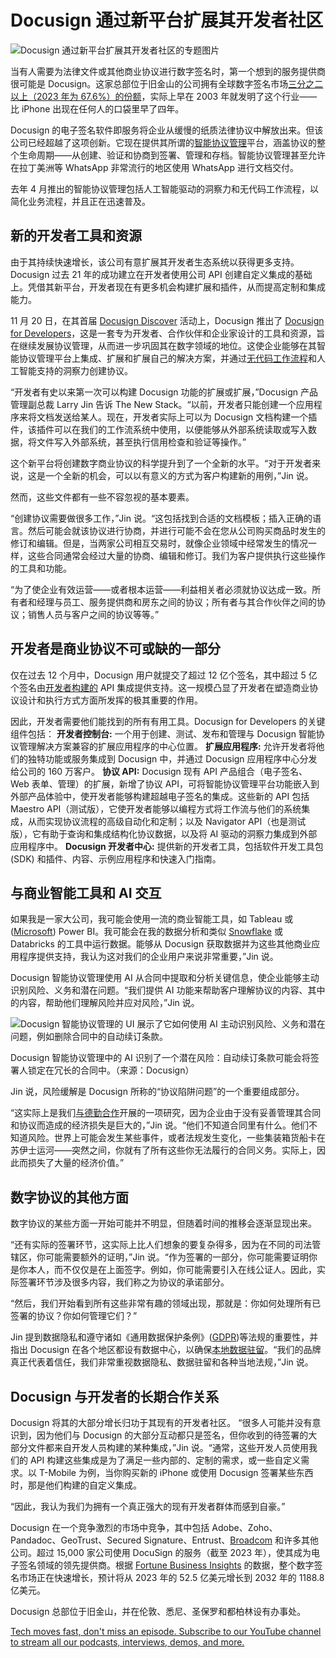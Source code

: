 # Docusign 通过新平台扩展其开发者社区

![Docusign 通过新平台扩展其开发者社区的专题图片](https://cdn.thenewstack.io/media/2024/11/97221f54-docusign-developer-tools-1024x576.jpg)

当有人需要为法律文件或其他商业协议进行数字签名时，第一个想到的服务提供商很可能是 Docusign。这家总部位于旧金山的公司拥有全球数字签名市场[三分之二以上（2023 年为 67.6%）的份额](https://www.statista.com/statistics/1338004/electronic-signature-market-share-by-company/)，实际上早在 2003 年就发明了这个行业——比 iPhone 出现在任何人的口袋里早了四年。

Docusign 的电子签名软件即服务将企业从缓慢的纸质法律协议中解放出来。但该公司已经超越了这项创新。它现在提供其所谓的[智能协议管理](https://www.docusign.com/intelligent-agreement-management)平台，涵盖协议的整个生命周期——从创建、验证和协商到签署、管理和存档。智能协议管理甚至允许在拉丁美洲等 WhatsApp 非常流行的地区使用 WhatsApp 进行文档交付。

去年 4 月推出的智能协议管理包括人工智能驱动的洞察力和无代码工作流程，以简化业务流程，并且正在迅速普及。


## 新的开发者工具和资源

由于其持续快速增长，该公司有意扩展其开发者生态系统以获得更多支持。Docusign 过去 21 年的成功建立在开发者使用公司 API 创建自定义集成的基础上。凭借其新平台，开发者现在有更多机会构建扩展和插件，从而提高定制和集成能力。

11 月 20 日，在其首届 [Docusign Discover](https://events.docusign.com/discover) 活动上，Docusign 推出了 [Docusign for Developers](https://developers.docusign.com/)，这是一套专为开发者、合作伙伴和企业家设计的工具和资源，旨在继续发展协议管理，从而进一步巩固其在数字领域的地位。这使企业能够在其智能协议管理平台上集成、扩展和扩展自己的解决方案，并通过[无代码工作流程](https://thenewstack.io/low-code-vs-no-code/)和人工智能支持的洞察力创建协议。

“开发者有史以来第一次可以构建 Docusign 功能的扩展或扩展，”Docusign 产品管理副总裁 Larry Jin 告诉 The New Stack。“以前，开发者只能创建一个应用程序来将文档发送给某人。现在，开发者实际上可以为 Docusign 文档构建一个插件，该插件可以在我们的工作流系统中使用，以便能够从外部系统读取或写入数据，将文件写入外部系统，甚至执行信用检查和验证等操作。”

这个新平台将创建数字商业协议的科学提升到了一个全新的水平。“对于开发者来说，这是一个全新的机会，可以以有意义的方式为客户构建新的用例，”Jin 说。

然而，这些文件都有一些不容忽视的基本要素。

“创建协议需要做很多工作，”Jin 说。“这包括找到合适的文档模板；插入正确的语言。然后可能会就该协议进行协商，并进行可能不会在您从公司购买商品时发生的修订和编辑。但是，当两家公司相互交易时，就像企业领域中经常发生的情况一样，这些合同通常会经过大量的协商、编辑和修订。我们为客户提供执行这些操作的工具和功能。

“为了使企业有效运营——或者根本运营——利益相关者必须就协议达成一致。所有者和经理与员工、服务提供商和房东之间的协议；所有者与其合作伙伴之间的协议；销售人员与客户之间的协议等等。”


## 开发者是商业协议不可或缺的一部分

仅在过去 12 个月中，Docusign 用户就提交了超过 12 亿个签名，其中超过 5 亿个签名由[开发者构建的](https://roadmap.sh/api-design) API 集成提供支持。这一规模凸显了开发者在塑造商业协议设计和执行方式方面所发挥的极其重要的作用。

因此，开发者需要他们能找到的所有有用工具。Docusign for Developers 的关键组件包括：
**开发者控制台:** 一个用于创建、测试、发布和管理与 Docusign 智能协议管理解决方案兼容的扩展应用程序的中心位置。 **扩展应用程序:** 允许开发者将他们的独特功能或服务集成到 Docusign 中，并通过 Docusign 应用程序中心分发给公司的 160 万客户。 **协议 API:** Docusign 现有 API 产品组合（电子签名、Web 表单、管理）的扩展，新增了协议 API，可将智能协议管理平台功能嵌入到外部产品体验中，使开发者能够构建超越电子签名的集成。这些新的 API 包括 Maestro API（测试版），它使开发者能够以编程方式将工作流与他们的系统集成，从而实现协议流程的高级自动化和定制；以及 Navigator API（也是测试版），它有助于查询和集成结构化协议数据，以及将 AI 驱动的洞察力集成到外部应用程序中。 **Docusign 开发者中心:** 提供新的开发者工具，包括软件开发工具包 (SDK) 和插件、内容、示例应用程序和快速入门指南。

## 与商业智能工具和 AI 交互

如果我是一家大公司，我可能会使用一流的商业智能工具，如 Tableau 或 ([Microsoft](https://news.microsoft.com/?utm_content=inline+mention)) Power BI。我可能会在我的数据分析和类似 [Snowflake](https://www.snowflake.com/?utm_content=inline+mention) 或 Databricks 的工具中运行数据。能够从 Docusign 获取数据并为这些其他商业应用程序提供支持，我认为这对我们的企业用户来说非常重要，”Jin 说。

Docusign 智能协议管理使用 AI 从合同中提取和分析关键信息，使企业能够主动识别风险、义务和潜在问题。“我们提供 AI 功能来帮助客户理解协议的内容、其中的内容，帮助他们理解风险并应对风险，”Jin 说。

![Docusign 智能协议管理的 UI 展示了它如何使用 AI 主动识别风险、义务和潜在问题，例如删除合同中的自动续订条款。](https://cdn.thenewstack.io/media/2024/11/98c71263-ai-assisted-review.png)

Docusign 智能协议管理中的 AI 识别了一个潜在风险：自动续订条款可能会将签署人锁定在冗长的合同中。（来源：Docusign）

Jin 说，风险缓解是 Docusign 所称的“协议陷阱问题”的一个重要组成部分。

“这实际上是我们[与德勤合作](https://www.docusign.com/deloitte-agreement-study-2024)开展的一项研究，因为企业由于没有妥善管理其合同和协议而造成的经济损失是巨大的，”Jin 说。“他们不知道合同里有什么。他们不知道风险。世界上可能会发生某些事件，或者法规发生变化，一些集装箱货船卡在苏伊士运河——突然之间，你就有了所有这些你无法履行的合同义务。实际上，因此而损失了大量的经济价值。”

## 数字协议的其他方面

数字协议的某些方面一开始可能并不明显，但随着时间的推移会逐渐显现出来。

“还有实际的签署环节，这实际上比人们想象的要复杂得多，因为在不同的司法管辖区，你可能需要额外的证明，”Jin 说。“作为签署的一部分，你可能需要证明你是你本人，而不仅仅是在上面签字。例如，你可能需要引入在线公证人。因此，实际签署环节涉及很多内容，我们称之为协议的承诺部分。

“然后，我们开始看到所有这些非常有趣的领域出现，那就是：你如何处理所有已签署的协议？你如何管理它们？”

Jin 提到数据隐私和遵守诸如《通用数据保护条例》([GDPR](https://thenewstack.io/llms-and-data-privacy-navigating-the-new-frontiers-of-ai/))等法规的重要性，并指出 Docusign 在各个地区都设有数据中心，以确保[本地数据驻留](https://thenewstack.io/end-compliance-nightmares-with-cross-data-center-replication/)。“我们的品牌真正代表着信任，我们非常重视数据隐私、数据驻留和各种当地法规，”Jin 说。

## Docusign 与开发者的长期合作关系

Docusign 将其的大部分增长归功于其现有的开发者社区。
“很多人可能并没有意识到，因为他们与 Docusign 的大部分互动都只是签名，但你收到的待签署的大部分文件都来自开发人员构建的某种集成，”Jin 说。“通常，这些开发人员使用我们的 API 构建这些集成是为了满足一些内部的、定制的需求，或一些自定义需求。以 T-Mobile 为例，当你购买新的 iPhone 或使用 Docusign 签署某些东西时，那是他们构建的自定义集成。

“因此，我认为我们为拥有一个真正强大的现有开发者群体而感到自豪。”

Docusign 在一个竞争激烈的市场中竞争，其中包括 Adobe、Zoho、Pandadoc、GeoTrust、Secured Signature、Entrust、[Broadcom](https://tanzu.vmware.com?utm_content=inline+mention) 和许多其他公司。超过 15,000 家公司使用 DocuSign 的服务（截至 2023 年），使其成为电子签名领域的领先提供商。根据 [Fortune Business Insights](https://www.fortunebusinessinsights.com/industry-reports/digital-signature-market-100356) 的数据，整个数字签名市场正在快速增长，预计将从 2023 年的 52.5 亿美元增长到 2032 年的 1188.8 亿美元。

Docusign 总部位于旧金山，并在伦敦、悉尼、圣保罗和都柏林设有办事处。

[Tech moves fast, don't miss an episode. Subscribe to our YouTube channel to stream all our podcasts, interviews, demos, and more.](https://youtube.com/thenewstack?sub_confirmation=1)
